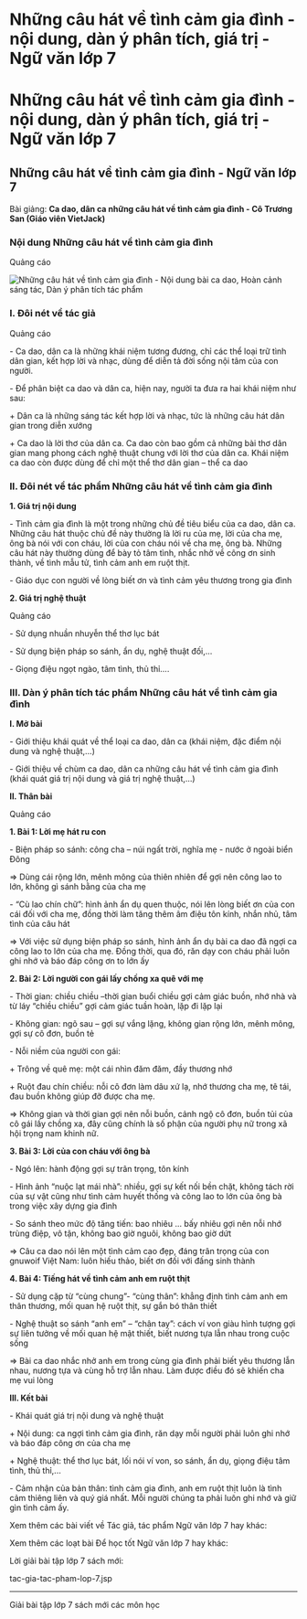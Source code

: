 # Những câu hát về tình cảm gia đình - nội dung, dàn ý phân tích, giá trị - Ngữ văn lớp 7

# Những câu hát về tình cảm gia đình - nội dung, dàn ý phân tích, giá trị - Ngữ văn lớp 7

## Những câu hát về tình cảm gia đình - Ngữ văn lớp 7

Bài giảng: **Ca dao, dân ca những câu hát về tình cảm gia đình - Cô Trương San (Giáo viên VietJack)**

### Nội dung Những câu hát về tình cảm gia đình

Quảng cáo

![Những câu hát về tình cảm gia đình - Nội dung bài ca dao, Hoàn cảnh sáng tác, Dàn ý phân tích tác phẩm](https://vietjack.com/ngu-van-7/images/ca-dao-dan-ca-nhung-cau-hat-ve-tinh-cam-gia-dinh.PNG)

### I. Đôi nét về tác giả 

Quảng cáo

\- Ca dao, dân ca là những khái niệm tương đương, chỉ các thể loại trữ tình dân gian, kết hợp lời và nhạc, dùng để diễn tả đời sống nội tâm của con người. 

\- Để phân biệt ca dao và dân ca, hiện nay, người ta đưa ra hai khái niệm như sau: 

\+ Dân ca là những sáng tác kết hợp lời và nhạc, tức là những câu hát dân gian trong diễn xướng 

\+ Ca dao là lời thơ của dân ca. Ca dao còn bao gồm cả những bài thơ dân gian mang phong cách nghệ thuật chung với lời thơ của dân ca. Khái niệm ca dao còn được dùng để chỉ một thể thơ dân gian – thể ca dao 

### II. Đôi nét về tác phẩm Những câu hát về tình cảm gia đình

**1\. Giá trị nội dung**

\- Tình cảm gia đình là một trong những chủ đề tiêu biểu của ca dao, dân ca. Những câu hát thuộc chủ đề này thường là lời ru của mẹ, lời của cha mẹ, ông bà nói với con cháu, lời của con cháu nói về cha mẹ, ông bà. Những câu hát này thường dùng để bày tỏ tâm tình, nhắc nhở về công ơn sinh thành, về tình mẫu tử, tình cảm anh em ruột thịt. 

\- Giáo dục con người về lòng biết ơn và tình cảm yêu thương trong gia đình 

**2\. Giá trị nghệ thuật**

Quảng cáo

\- Sử dụng nhuần nhuyễn thể thơ lục bát 

\- Sử dụng biện pháp so sánh, ẩn dụ, nghệ thuật đối,… 

\- Giọng điệu ngọt ngào, tâm tình, thủ thỉ…. 

### III. Dàn ý phân tích tác phẩm Những câu hát về tình cảm gia đình

**I. Mở bài**

\- Giới thiệu khái quát về thể loại ca dao, dân ca (khái niệm, đặc điểm nội dung và nghệ thuật,…) 

\- Giới thiệu về chùm ca dao, dân ca những câu hát về tình cảm gia đình (khái quát giá trị nội dung và giá trị nghệ thuật,…) 

**II. Thân bài**

Quảng cáo

**1\. Bài 1: Lời mẹ hát ru con**

\- Biện pháp so sánh: công cha – núi ngất trời, nghĩa mẹ - nước ở ngoài biển Đông 

⇒ Dùng cái rộng lớn, mênh mông của thiên nhiên để gợi nên công lao to lớn, không gì sánh bằng của cha mẹ 

\- “Cù lao chín chữ”: hình ảnh ẩn dụ quen thuộc, nói lên lòng biết ơn của con cái đối với cha mẹ, đồng thời làm tăng thêm âm điệu tôn kính, nhắn nhủ, tâm tình của câu hát 

⇒ Với việc sử dụng biện pháp so sánh, hình ảnh ẩn dụ bài ca dao đã ngợi ca công lao to lớn của cha mẹ. Đồng thời, qua đó, răn dạy con cháu phải luôn ghi nhớ và báo đáp công ơn to lớn ấy 

**2\. Bài 2: Lời người con gái lấy chồng xa quê với mẹ**

\- Thời gian: chiều chiều –thời gian buổi chiều gợi cảm giác buồn, nhớ nhà và từ láy “chiều chiều” gợi cảm giác tuần hoàn, lặp đi lặp lại 

\- Không gian: ngõ sau – gợi sự vắng lặng, không gian rộng lớn, mênh mông, gợi sự cô đơn, buồn tẻ 

\- Nỗi niềm của người con gái: 

\+ Trông về quê mẹ: một cái nhìn đăm đăm, đầy thương nhớ 

\+ Ruột đau chín chiều: nỗi cô đơn làm dâu xứ lạ, nhớ thương cha mẹ, tê tái, đau buồn không giúp đỡ được cha mẹ. 

⇒ Không gian và thời gian gợi nên nỗi buồn, cảnh ngộ cô đơn, buồn tủi của cô gái lấy chồng xa, đây cũng chính là số phận của người phụ nữ trong xã hội trọng nam khinh nữ. 

**3\. Bài 3: Lời của con cháu với ông bà**

\- Ngó lên: hành động gợi sự trân trọng, tôn kính 

\- Hình ảnh “nuộc lạt mái nhà”: nhiều, gợi sự kết nối bền chặt, không tách rời của sự vật cũng như tình cảm huyết thống và công lao to lớn của ông bà trong việc xây dựng gia đình 

\- So sánh theo mức độ tăng tiến: bao nhiêu ... bấy nhiêu gợi nên nỗi nhớ trùng điệp, vô tận, không bao giờ nguôi, không bao giờ dứt 

⇒ Câu ca dao nói lên một tình cảm cao đẹp, đáng trân trọng của con gnuwoif Việt Nam: luôn hiếu thảo, biết ơn đối với đấng sinh thành 

**4\. Bài 4: Tiếng hát về tình cảm anh em ruột thịt**

\- Sử dụng cặp từ “cùng chung”- “cùng thân”: khẳng định tình cảm anh em thân thương, mối quan hệ ruột thịt, sự gắn bó thân thiết 

\- Nghệ thuật so sánh “anh em” – “chân tay”: cách ví von giàu hình tượng gợi sự liên tưởng về mối quan hệ mật thiết, biết nương tựa lẫn nhau trong cuộc sống 

⇒ Bài ca dao nhắc nhở anh em trong cùng gia đình phải biết yêu thương lẫn nhau, nương tựa và cùng hỗ trợ lẫn nhau. Làm được điều đó sẽ khiến cha mẹ vui lòng 

**III. Kết bài**

\- Khái quát giá trị nội dung và nghệ thuật 

\+ Nội dung: ca ngợi tình cảm gia đình, răn dạy mỗi người phải luôn ghi nhớ và báo đáp công ơn của cha mẹ 

\+ Nghệ thuật: thể thơ lục bát, lối nói ví von, so sánh, ẩn dụ, giọng điệu tâm tình, thủ thỉ,... 

\- Cảm nhận của bản thân: tình cảm gia đình, anh em ruột thịt luôn là tình cảm thiêng liên và quý giá nhất. Mỗi người chúng ta phải luôn ghi nhớ và giữ gìn tình cảm ấy. 

Xem thêm các bài viết về Tác giả, tác phẩm Ngữ văn lớp 7 hay khác:

Xem thêm các loạt bài Để học tốt Ngữ văn lớp 7 hay khác:

Lời giải bài tập lớp 7 sách mới:

tac-gia-tac-pham-lop-7.jsp

* * *

Giải bài tập lớp 7 sách mới các môn học
